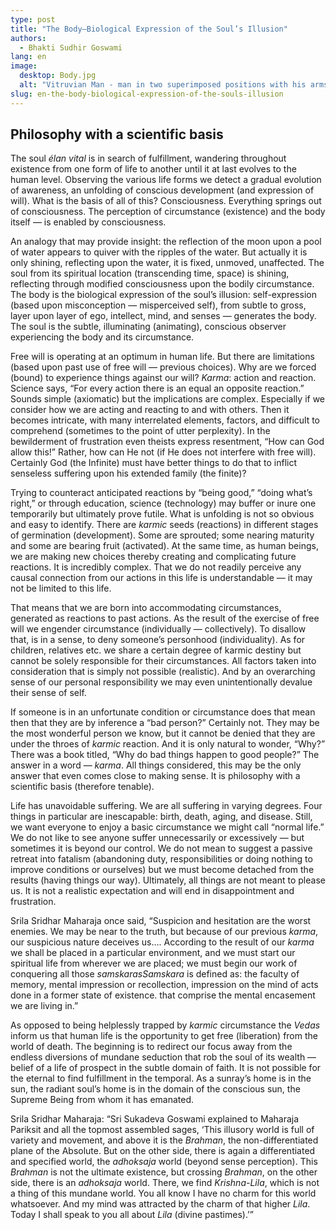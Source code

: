 ```yaml
---
type: post
title: "The Body—Biological Expression of the Soul’s Illusion"
authors:
  - Bhakti Sudhir Goswami
lang: en
image: 
  desktop: Body.jpg
  alt: "Vitruvian Man - man in two superimposed positions with his arms and legs apart and inscribed in both a circle and square."
slug: en-the-body-biological-expression-of-the-souls-illusion
---
```


## Philosophy with a scientific basis
The soul <i lang='la'>élan vital</i> is in search of fulfillment, wandering throughout existence from one form of life to another until it at last evolves to the human level. Observing the various life forms we detect a gradual evolution of awareness, an unfolding of conscious development (and expression of will). What is the basis of all of this? Consciousness. Everything springs out of consciousness. The perception of circumstance (existence) and the body itself — is enabled by consciousness.

An analogy that may provide insight: the reflection of the moon upon a pool of water appears to quiver with the ripples of the water. But actually it is only shining, reflecting upon the water, it is fixed, unmoved, unaffected. The soul from its spiritual location (transcending time, space) is shining, reflecting through modified consciousness upon the bodily circumstance. The body is the biological expression of the soul’s illusion: self-expression (based upon misconception — misperceived self), from subtle to gross, layer upon layer of ego, intellect, mind, and senses — generates the body. The soul is the subtle, illuminating (animating), conscious observer experiencing the body and its circumstance.

Free will is operating at an optimum in human life. But there are limitations (based upon past use of free will — previous choices). Why are we forced (bound) to experience things against our will? <i>Karma</i>: action and reaction. Science says, “For every action there is an equal an opposite reaction.” Sounds simple (axiomatic) but the implications are complex. Especially if we consider how we are acting and reacting to and with others. Then it becomes intricate, with many interrelated elements, factors, and difficult to comprehend (sometimes to the point of utter perplexity). In the bewilderment of frustration even theists express resentment, “How can God allow this!” Rather, how can He not (if He does not interfere with free will). Certainly God (the Infinite) must have better things to do that to inflict senseless suffering upon his extended family (the finite)?

Trying to counteract anticipated reactions by “being good,” “doing what’s right,” or through education, science (technology) may buffer or inure one temporarily but ultimately prove futile. What is unfolding is not so obvious and easy to identify. There are <i>karmic</i> seeds (reactions) in different stages of germination (development). Some are sprouted; some nearing maturity and some are bearing fruit (activated). At the same time, as human beings, we are making new choices thereby creating and complicating future reactions. It is incredibly complex. That we do not readily perceive any causal connection from our actions in this life is understandable — it may not be limited to this life.

That means that we are born into accommodating circumstances, generated as reactions to past actions. As the result of the exercise of free will we engender circumstance (individually — collectively). To disallow that, is in a sense, to deny someone’s personhood (individuality). As for children, relatives etc. we share a certain degree of karmic destiny but cannot be solely responsible for their circumstances. All factors taken into consideration that is simply not possible (realistic). And by an overarching sense of our personal responsibility we may even unintentionally devalue their sense of self.

If someone is in an unfortunate condition or circumstance does that mean then that they are by inference a “bad person?” Certainly not. They may be the most wonderful person we know, but it cannot be denied that they are under the throes of <i>karmic</i> reaction. And it is only natural to wonder, “Why?” There was a book titled, “Why do bad things happen to good people?” The answer in a word — <i>karma</i>. All things considered, this may be the only answer that even comes close to making sense. It is philosophy with a scientific basis (therefore tenable).

Life has unavoidable suffering. We are all suffering in varying degrees. Four things in particular are inescapable: birth, death, aging, and disease. Still, we want everyone to enjoy a basic circumstance we might call “normal life.” We do not like to see anyone suffer unnecessarily or excessively — but sometimes it is beyond our control. We do not mean to suggest a passive retreat into fatalism (abandoning duty, responsibilities or doing nothing to improve conditions or ourselves) but we must become detached from the results (having things our way). Ultimately, all things are not meant to please us. It is not a realistic expectation and will end in disappointment and frustration.

Srila Sridhar Maharaja once said, “Suspicion and hesitation are the worst enemies. We may be near to the truth, but because of our previous <i>karma</i>, our suspicious nature deceives us…. According to the result of our <i>karma</i> we shall be placed in a particular environment, and we must start our spiritual life from wherever we are placed; we must begin our work of conquering all those <i>samskaras</i><fn><i>Samskara</i> is defined as: the faculty of memory, mental impression or recollection, impression on the mind of acts done in a former state of existence.</fn> that comprise the mental encasement we are living in.”

As opposed to being helplessly trapped by <i>karmic</i> circumstance the <i>Vedas</i> inform us that human life is the opportunity to get free (liberation) from the world of death. The beginning is to redirect our focus away from the endless diversions of mundane seduction that rob the soul of its wealth — belief of a life of prospect in the subtle domain of faith. It is not possible for the eternal to find fulfillment in the temporal. As a sunray’s home is in the sun, the radiant soul’s home is in the domain of the conscious sun, the Supreme Being from whom it has emanated.

Srila Sridhar Maharaja: “Sri Sukadeva Goswami explained to Maharaja Pariksit and all the topmost assembled sages, ‘This illusory world is full of variety and movement, and above it is the <i>Brahman</i>, the non-differentiated plane of the Absolute. But on the other side, there is again a differentiated and specified world, the <i>adhoksaja</i> world (beyond sense perception). This <i>Brahman</i> is not the ultimate existence, but crossing <i>Brahman</i>, on the other side, there is an <i>adhoksaja</i> world. There, we find <i>Krishna-Lila</i>, which is not a thing of this mundane world. You all know I have no charm for this world whatsoever. And my mind was attracted by the charm of that higher <i>Lila</i>. Today I shall speak to you all about <i>Lila</i> (divine pastimes).’”
